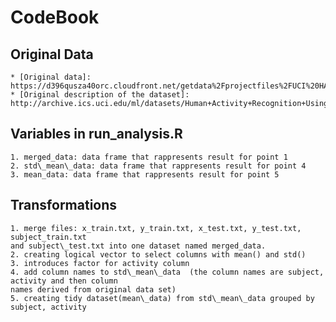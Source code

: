 # CodeBook

## Original Data
    * [Original data]: https://d396qusza40orc.cloudfront.net/getdata%2Fprojectfiles%2FUCI%20HAR%20Dataset.zip
    * [Original description of the dataset]: http://archive.ics.uci.edu/ml/datasets/Human+Activity+Recognition+Using+Smartphones

## Variables in run_analysis.R
    1. merged_data: data frame that rappresents result for point 1
    2. std\_mean\_data: data frame that rappresents result for point 4
    3. mean_data: data frame that rappresents result for point 5

## Transformations
    1. merge files: x_train.txt, y_train.txt, x_test.txt, y_test.txt, subject_train.txt
    and subject\_test.txt into one dataset named merged_data.
    2. creating logical vector to select columns with mean() and std()
    3. introduces factor for activity column
    4. add column names to std\_mean\_data  (the column names are subject, activity and then column
    names derived from original data set)
    5. creating tidy dataset(mean\_data) from std\_mean\_data grouped by subject, activity